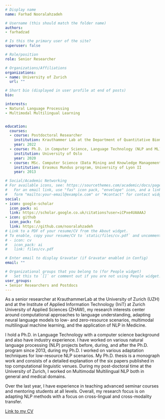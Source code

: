 ```yaml
---
# Display name
name: Farhad Nooralahzadeh

# Username (this should match the folder name)
authors:
- farhadzad

# Is this the primary user of the site?
superuser: false

# Role/position
role: Senior Researcher

# Organizations/Affiliations
organizations:
- name: University of Zurich
  url: ""

# Short bio (displayed in user profile at end of posts)
bio: 

interests:
- Natural Language Processing
- Multimodal Multilingual Learning


education:
  courses:
  - course: Postdoctoral Researcher
    institution: Krauthammer Lab at the Department of Quantitative Biomedicine (USZ-UZH) and Department of Computational Linguistics (UZH)
    year: 2022
  - course: Ph.D. in Computer Science, Language Technology (NLP and ML)
    institution: University of Oslo
    year: 2020
  - course: MSc. Computer Science (Data Mining and Knowledge Management)
    institution: Erasmus Mundus program, University of Lyon II
    year: 2013

# Social/Academic Networking
# For available icons, see: https://sourcethemes.com/academic/docs/page-builder/#icons
#   For an email link, use "fas" icon pack, "envelope" icon, and a link in the
#   form "mailto:your-email@example.com" or "#contact" for contact widget.
social:
- icon: google-scholar
  icon_pack: ai
  link: https://scholar.google.co.uk/citations?user=iCPxe4UAAAAJ
- icon: github
  icon_pack: fab
  link: https://github.com/nooralahzadeh
# Link to a PDF of your resume/CV from the About widget.
# To enable, copy your resume/CV to `static/files/cv.pdf` and uncomment the lines below.
# - icon: cv
#   icon_pack: ai
#   link: files/cv.pdf

# Enter email to display Gravatar (if Gravatar enabled in Config)
email: ""

# Organizational groups that you belong to (for People widget)
#   Set this to `[]` or comment out if you are not using People widget.
user_groups:
- Senior Researchers and Postdocs
---
```


As a senior researcher at KrauthammerLab at the University of Zurich (UZH) and at the Institute of Applied Information Technology (IniT) at Zurich University of Applied Sciences (ZHAW), my research interests center around computational approaches to language understanding, adapting neural language models to low- and zero-resource scenarios, multimodal multilingual machine learning, and the application of NLP in Medicine.

I hold a Ph.D. in Language Technology with a computer science background and also have industry experience. I have worked on various natural language processing (NLP) projects before, during, and after the Ph.D. program since 2013, during my Ph.D. I worked on various adaptation techniques for low-resource NLP scenarios. My Ph.D. thesis is a monograph work and consists of a detailed explanation of the six papers published in top computational linguistic venues. During my post-doctoral time at the University of Zurich, I worked on Multimodal Multilingual NLP both in general and medical domains.

Over the last year, I have experience in teaching advanced seminar courses and mentoring students at all levels. Overall, my research focus is on adapting NLP methods with a focus on cross-lingual and cross-modality transfer.

[Link to my CV]([content/authors/farhadzad/CV__FarhadZadeh.pdf])
